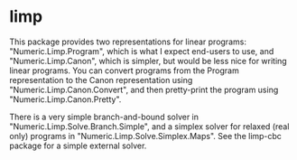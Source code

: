limp
====

This package provides two representations for linear programs: "Numeric.Limp.Program", which is what I expect end-users to use, and
"Numeric.Limp.Canon", which is simpler, but would be less nice for writing linear programs.
You can convert programs from the Program representation to the Canon representation using "Numeric.Limp.Canon.Convert", and then pretty-print the program using "Numeric.Limp.Canon.Pretty".

There is a very simple branch-and-bound solver in "Numeric.Limp.Solve.Branch.Simple", and a simplex solver for relaxed (real only) programs in "Numeric.Limp.Solve.Simplex.Maps".
See the limp-cbc package for a simple external solver.

